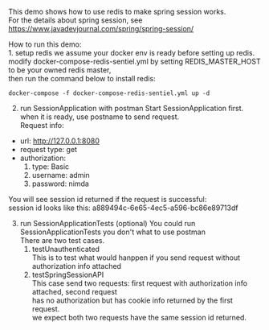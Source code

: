 This demo shows how to use redis to make spring session works. </br>
For the details about spring session, see https://www.javadevjournal.com/spring/spring-session/ </br>
 <p></p>
How to run this demo: </br>
1. setup redis
   we assume your docker env is ready before setting up redis. </br>
   modify docker-compose-redis-sentiel.yml by setting REDIS_MASTER_HOST to be your owned redis master, </br>
   then run the command below to install redis:</br>

```aidl
docker-compose -f docker-compose-redis-sentiel.yml up -d
```

2. run SessionApplication with postman
 Start SessionApplication first. when it is ready, use postname to send request. </br>
 Request info: </br>
  - url: http://127.0.0.1:8080
  - request type: get
  - authorization: 
     1. type: Basic
     2. username: admin
     3. password: nimda
 
You will see session id returned if the request is successful: </br>
 session id looks like this: a889494c-6e65-4ec5-a596-bc86e89713df

3. run SessionApplicationTests (optional)
   You could run SessionApplicationTests you don't what to use postman </br>
   There are two test cases.
   1. testUnauthenticated </br>
   This is to test what would hanppen if you send request without authorization info attached
   2. testSpringSessionAPI </br>
   This case send two requests: first request with authorization info attached, second request </br>
   has no authorization but has cookie info returned by the first request. </br>
   we expect both two requests have the same session id returned.
   